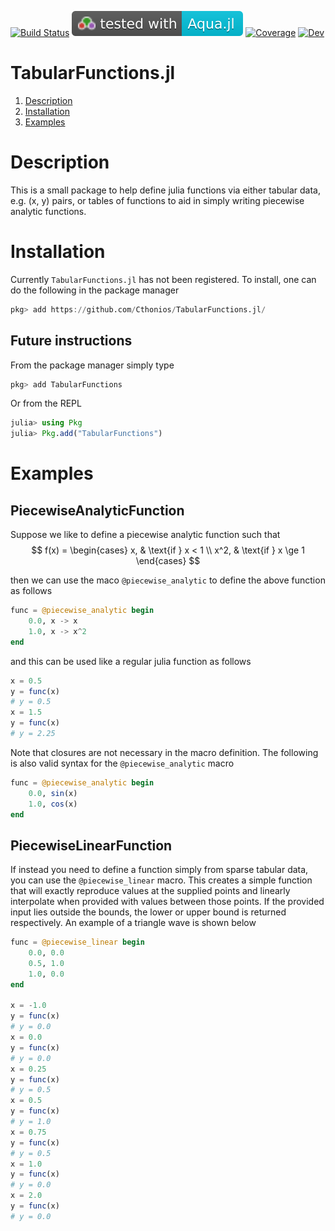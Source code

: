 [![Build Status](https://github.com/cthonios/TabularFunctions.jl/workflows/CI/badge.svg)](https://github.com/cthonios/TabularFunctions.jl/actions?query=workflow%3ACI)
[![Aqua QA](https://raw.githubusercontent.com/JuliaTesting/Aqua.jl/master/badge.svg)](https://github.com/JuliaTesting/Aqua.jl)
[![Coverage](https://codecov.io/gh/cthonios/TabularFunctions.jl/branch/master/graph/badge.svg)](https://codecov.io/gh/cthonios/TabularFunctions.jl) 
[![Dev](https://img.shields.io/badge/docs-dev-blue.svg)](https://cthonios.github.io/TabularFunctions.jl/dev/) 


# TabularFunctions.jl
1. [Description](#descrption)
2. [Installation](#installation)
3. [Examples](#examples)

# Description
This is a small package to help define julia functions via
either tabular data, e.g. (x, y) pairs, or tables of functions
to aid in simply writing piecewise analytic functions.

# Installation
Currently ```TabularFunctions.jl``` has not been registered. To install, one
can do the following in the package manager
```julia
pkg> add https://github.com/Cthonios/TabularFunctions.jl/
```

## Future instructions
From the package manager simply type
```julia
pkg> add TabularFunctions
```

Or from the REPL
```julia
julia> using Pkg
julia> Pkg.add("TabularFunctions") 
```

# Examples

## PiecewiseAnalyticFunction
Suppose we like to define a piecewise analytic function such that
$$
f(x) =
\begin{cases}
x, & \text{if } x < 1 \\
x^2, & \text{if } x \ge 1
\end{cases}
$$

then we can use the maco ```@piecewise_analytic``` to define the above function as follows

```julia
func = @piecewise_analytic begin
    0.0, x -> x
    1.0, x -> x^2
end
```

and this can be used like a regular julia function as follows
```julia
x = 0.5
y = func(x)
# y = 0.5
x = 1.5
y = func(x)
# y = 2.25
```

Note that closures are not necessary in the macro definition. The following is also valid syntax for the ```@piecewise_analytic``` macro
```julia
func = @piecewise_analytic begin
    0.0, sin(x)
    1.0, cos(x)
end
```

## PiecewiseLinearFunction
If instead you need to define a function simply from sparse tabular data, you can use the ```@piecewise_linear``` macro. This creates a simple function that will exactly reproduce values at the supplied points and linearly interpolate when provided with values between those points. If the provided input lies outside the bounds, the lower or upper bound is returned respectively. An example of a triangle wave is shown below

```julia
func = @piecewise_linear begin
    0.0, 0.0
    0.5, 1.0
    1.0, 0.0
end

x = -1.0
y = func(x)
# y = 0.0
x = 0.0
y = func(x)
# y = 0.0
x = 0.25
y = func(x)
# y = 0.5
x = 0.5
y = func(x)
# y = 1.0
x = 0.75
y = func(x)
# y = 0.5
x = 1.0
y = func(x)
# y = 0.0
x = 2.0
y = func(x)
# y = 0.0
```
